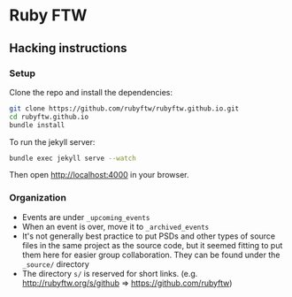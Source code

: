 Ruby FTW
========

Hacking instructions
--------------------

### Setup

Clone the repo and install the dependencies:

```bash
git clone https://github.com/rubyftw/rubyftw.github.io.git
cd rubyftw.github.io
bundle install
```

To run the jekyll server:

```bash
bundle exec jekyll serve --watch
```

Then open <http://localhost:4000> in your browser.

### Organization

* Events are under `_upcoming_events`
* When an event is over, move it to `_archived_events`
* It's not generally best practice to put PSDs and other types of source files in the same project as the source code, but it seemed fitting to put them here for easier group collaboration. They can be found under the `_source/` directory
* The directory `s/` is reserved for short links. (e.g. http://rubyftw.org/s/github => https://github.com/rubyftw)

